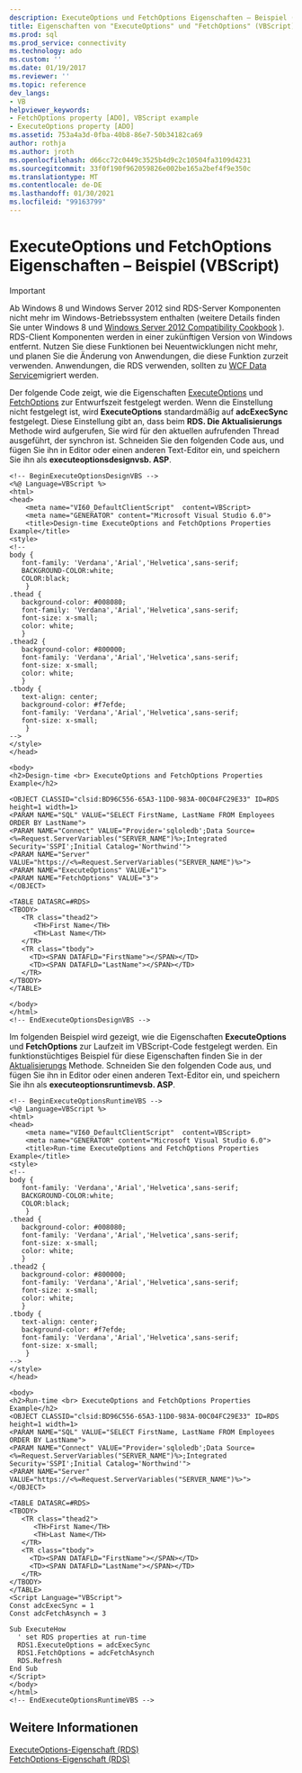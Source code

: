 ```yaml
---
description: ExecuteOptions und FetchOptions Eigenschaften – Beispiel (VBScript)
title: Eigenschaften von "ExecuteOptions" und "FetchOptions" (VBScript) | Microsoft-Dokumentation
ms.prod: sql
ms.prod_service: connectivity
ms.technology: ado
ms.custom: ''
ms.date: 01/19/2017
ms.reviewer: ''
ms.topic: reference
dev_langs:
- VB
helpviewer_keywords:
- FetchOptions property [ADO], VBScript example
- ExecuteOptions property [ADO]
ms.assetid: 753a4a3d-0fba-40b8-86e7-50b34182ca69
author: rothja
ms.author: jroth
ms.openlocfilehash: d66cc72c0449c3525b4d9c2c10504fa3109d4231
ms.sourcegitcommit: 33f0f190f962059826e002be165a2bef4f9e350c
ms.translationtype: MT
ms.contentlocale: de-DE
ms.lasthandoff: 01/30/2021
ms.locfileid: "99163799"
---
```

# <a name="executeoptions-and-fetchoptions-properties-example-vbscript"></a>ExecuteOptions und FetchOptions Eigenschaften – Beispiel (VBScript)
> [!IMPORTANT]
>  Ab Windows 8 und Windows Server 2012 sind RDS-Server Komponenten nicht mehr im Windows-Betriebssystem enthalten (weitere Details finden Sie unter Windows 8 und [Windows Server 2012 Compatibility Cookbook](https://www.microsoft.com/download/details.aspx?id=27416) ). RDS-Client Komponenten werden in einer zukünftigen Version von Windows entfernt. Nutzen Sie diese Funktionen bei Neuentwicklungen nicht mehr, und planen Sie die Änderung von Anwendungen, die diese Funktion zurzeit verwenden. Anwendungen, die RDS verwenden, sollten zu [WCF Data Service](/dotnet/framework/wcf/)migriert werden.  
  
 Der folgende Code zeigt, wie die Eigenschaften [ExecuteOptions](./executeoptions-property-rds.md) und [FetchOptions](./fetchoptions-property-rds.md) zur Entwurfszeit festgelegt werden. Wenn die Einstellung nicht festgelegt ist, wird **ExecuteOptions** standardmäßig auf **adcExecSync** festgelegt. Diese Einstellung gibt an, dass beim **RDS. Die Aktualisierungs** Methode wird aufgerufen, Sie wird für den aktuellen aufrufenden Thread ausgeführt, der synchron ist. Schneiden Sie den folgenden Code aus, und fügen Sie ihn in Editor oder einen anderen Text-Editor ein, und speichern Sie ihn als **executeoptionsdesignvsb. ASP**.  
  
```  
<!-- BeginExecuteOptionsDesignVBS -->  
<%@ Language=VBScript %>  
<html>  
<head>  
    <meta name="VI60_DefaultClientScript"  content=VBScript>  
    <meta name="GENERATOR" content="Microsoft Visual Studio 6.0">  
    <title>Design-time ExecuteOptions and FetchOptions Properties Example</title>  
<style>  
<!--  
body {  
   font-family: 'Verdana','Arial','Helvetica',sans-serif;  
   BACKGROUND-COLOR:white;  
   COLOR:black;  
    }  
.thead {  
   background-color: #008080;   
   font-family: 'Verdana','Arial','Helvetica',sans-serif;   
   font-size: x-small;  
   color: white;  
   }  
.thead2 {  
   background-color: #800000;   
   font-family: 'Verdana','Arial','Helvetica',sans-serif;   
   font-size: x-small;  
   color: white;  
   }  
.tbody {   
   text-align: center;  
   background-color: #f7efde;  
   font-family: 'Verdana','Arial','Helvetica',sans-serif;   
   font-size: x-small;  
    }  
-->  
</style>  
</head>  
  
<body>  
<h2>Design-time <br> ExecuteOptions and FetchOptions Properties Example</h2>  
  
<OBJECT CLASSID="clsid:BD96C556-65A3-11D0-983A-00C04FC29E33" ID=RDS height=1 width=1>  
<PARAM NAME="SQL" VALUE="SELECT FirstName, LastName FROM Employees ORDER BY LastName">  
<PARAM NAME="Connect" VALUE="Provider='sqloledb';Data Source=<%=Request.ServerVariables("SERVER_NAME")%>;Integrated Security='SSPI';Initial Catalog='Northwind'">  
<PARAM NAME="Server" VALUE="https://<%=Request.ServerVariables("SERVER_NAME")%>">  
<PARAM NAME="ExecuteOptions" VALUE="1">  
<PARAM NAME="FetchOptions" VALUE="3">  
</OBJECT>  
  
<TABLE DATASRC=#RDS>  
<TBODY>  
   <TR class="thead2">  
      <TH>First Name</TH>  
      <TH>Last Name</TH>  
   </TR>  
   <TR class="tbody">  
     <TD><SPAN DATAFLD="FirstName"></SPAN></TD>  
     <TD><SPAN DATAFLD="LastName"></SPAN></TD>  
   </TR>  
</TBODY>  
</TABLE>  
  
</body>  
</html>  
<!-- EndExecuteOptionsDesignVBS -->  
```  
  
 Im folgenden Beispiel wird gezeigt, wie die Eigenschaften **ExecuteOptions** und **FetchOptions** zur Laufzeit im VBScript-Code festgelegt werden. Ein funktionstüchtiges Beispiel für diese Eigenschaften finden Sie in der [Aktualisierungs](./refresh-method-rds.md) Methode. Schneiden Sie den folgenden Code aus, und fügen Sie ihn in Editor oder einen anderen Text-Editor ein, und speichern Sie ihn als **executeoptionsruntimevsb. ASP**.  
  
```  
<!-- BeginExecuteOptionsRuntimeVBS -->  
<%@ Language=VBScript %>  
<html>  
<head>  
    <meta name="VI60_DefaultClientScript"  content=VBScript>  
    <meta name="GENERATOR" content="Microsoft Visual Studio 6.0">  
    <title>Run-time ExecuteOptions and FetchOptions Properties Example</title>  
<style>  
<!--  
body {  
   font-family: 'Verdana','Arial','Helvetica',sans-serif;  
   BACKGROUND-COLOR:white;  
   COLOR:black;  
    }  
.thead {  
   background-color: #008080;   
   font-family: 'Verdana','Arial','Helvetica',sans-serif;   
   font-size: x-small;  
   color: white;  
   }  
.thead2 {  
   background-color: #800000;   
   font-family: 'Verdana','Arial','Helvetica',sans-serif;   
   font-size: x-small;  
   color: white;  
   }  
.tbody {   
   text-align: center;  
   background-color: #f7efde;  
   font-family: 'Verdana','Arial','Helvetica',sans-serif;   
   font-size: x-small;  
    }  
-->  
</style>  
</head>  
  
<body>  
<h2>Run-time <br> ExecuteOptions and FetchOptions Properties Example</h2>  
<OBJECT CLASSID="clsid:BD96C556-65A3-11D0-983A-00C04FC29E33" ID=RDS height=1 width=1>  
<PARAM NAME="SQL" VALUE="SELECT FirstName, LastName FROM Employees ORDER BY LastName">  
<PARAM NAME="Connect" VALUE="Provider='sqloledb';Data Source=<%=Request.ServerVariables("SERVER_NAME")%>;Integrated Security='SSPI';Initial Catalog='Northwind'">  
<PARAM NAME="Server" VALUE="https://<%=Request.ServerVariables("SERVER_NAME")%>">  
</OBJECT>  
  
<TABLE DATASRC=#RDS>  
<TBODY>  
   <TR class="thead2">  
      <TH>First Name</TH>  
      <TH>Last Name</TH>  
   </TR>  
   <TR class="tbody">  
     <TD><SPAN DATAFLD="FirstName"></SPAN></TD>  
     <TD><SPAN DATAFLD="LastName"></SPAN></TD>  
   </TR>  
</TBODY>  
</TABLE>  
<Script Language="VBScript">  
Const adcExecSync = 1  
Const adcFetchAsynch = 3  
  
Sub ExecuteHow  
  ' set RDS properties at run-time  
  RDS1.ExecuteOptions = adcExecSync  
  RDS1.FetchOptions = adcFetchAsynch  
  RDS.Refresh  
End Sub  
</Script>  
</body>  
</html>  
<!-- EndExecuteOptionsRuntimeVBS -->  
```  
  
## <a name="see-also"></a>Weitere Informationen  
 [ExecuteOptions-Eigenschaft (RDS)](./executeoptions-property-rds.md)   
 [FetchOptions-Eigenschaft (RDS)](./fetchoptions-property-rds.md)